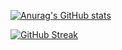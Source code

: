 [![Anurag's GitHub stats](https://github-readme-stats.vercel.app/api?username=jooni91&count_private=true&show_icons=true&theme=midnight-purple)](https://github.com/anuraghazra/github-readme-stats)

[![GitHub Streak](https://github-readme-streak-stats.herokuapp.com?user=jooni91&theme=midnight-purple&date_format=M%20j%5B%2C%20Y%5D)](https://git.io/streak-stats)
